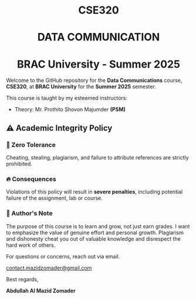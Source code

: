 # <h1 align = "center">CSE320</h1>
## <h1 align = "center">DATA COMMUNICATION</h1>
# <h1 align = "center">BRAC University - Summer 2025</h1>
Welcome to the GitHub repository for the **Data Communications** course, **CSE320**, at **BRAC University** for the **Summer 2025** semester.

This course is taught by my esteemed instructors:
- Theory: Mr. Prothito Shovon Majumder **(PSM)**

## ⚠️ Academic Integrity Policy

### 🚫 Zero Tolerance
Cheating, stealing, plagiarism, and failure to attribute references are strictly prohibited.

### 🔥 Consequences
Violations of this policy will result in **severe penalties**, including potential failure of the assignment, lab or course.

### 📢 Author's Note
The purpose of this course is to learn and grow, not just earn grades. I want to emphasize the value of genuine effort and personal growth. Plagiarism and dishonesty cheat you out of valuable knowledge and disrespect the hard work of others.


For questions or concerns, reach out via email.

contact.mazidzomader@gmail.com

Best regards,

**Abdullah Al Mazid Zomader**

